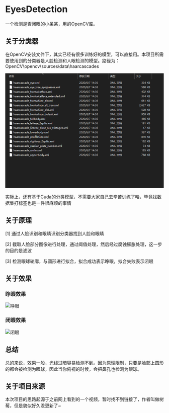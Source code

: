 # EyesDetection

一个检测是否闭眼的小呆某，用的OpenCV库。

## 关于分类器

在OpenCV安装文件下，其实已经有很多训练好的模型，可以直接用。本项目所需要使用到的分类器是人脸检测和人眼检测的模型。路径为：OpenCV\opencv\sources\data\haarcascades

![image-20211218095506384](README.assets/image-20211218095506384.png)

实际上，还有基于Cuda的分类模型，不需要大家自己去辛苦训练了哈，毕竟找数据集打标签也是一件很麻烦的事情

## 关于原理

[1] 通过人脸识别和眼睛识别分类器找到人脸和眼睛

[2] 截取人脸部分图像进行处理，通过阈值处理，然后经过腐蚀膨胀处理，这一步的目的是滤波

[3] 检测眼球轮廓，与圆形进行拟合，拟合成功表示睁眼，拟合失败表示闭眼

## 关于效果

### 睁眼效果

![睁眼](%E7%9D%81%E7%9C%BC.png)

### 闭眼效果

![闭眼](%E9%97%AD%E7%9C%BC.png)

## 总结

总的来说，效果一般，光线过暗容易检测不到。因为原理限制，只要是脸部上圆形的都会被检测为眼球，因此当你俯视的时候，会把鼻孔也检测为眼球。

## 关于项目来源

本次项目的思路起源于之前网上看到的一个视频，暂时找不到链接了，作者叫做树莓，但是貌似好久没更新了~